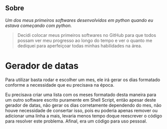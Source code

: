 
## Sobre


*Um dos meus primeiros softwares desenvolvidos em python quando eu estava começando com python.*

> Decidi colocar meus primeiros softwares no GitHub para que todos possam ver meu progresso ao longo do tempo e ver o quanto me dediquei para aperfeiçoar todas minhas habilidades na área.



# Gerador de datas

Para utilizar basta rodar e escolher um mes, ele irá gerar os dias formatado conforme a necessidade que eu precisava na época.

Eu precisava criar uma lista com os meses formatado desta maneira para um outro software escrito puramente em Shell Script, então apesar deste gerador de datas, não gerar os dias corretamente dependendo do mes, não houve necessidade de consertar isso, pois eu poderia apenas remover ou adicionar uma linha a mais, levaria menos tempo doque reescrever o código para resolver este problema. Afinal, era um código para uso pessoal.


